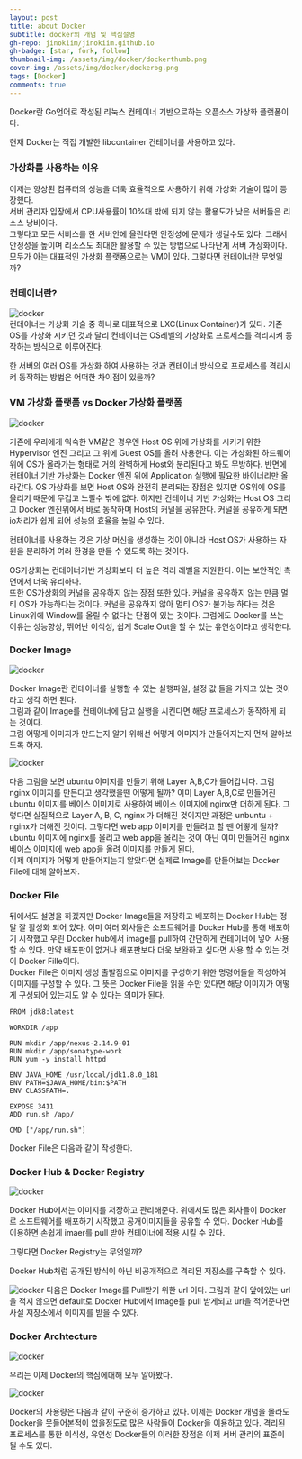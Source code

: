 ```yaml
---
layout: post
title: about Docker
subtitle: docker의 개념 및 핵심설명
gh-repo: jinokiim/jinokiim.github.io
gh-badge: [star, fork, follow]
thumbnail-img: /assets/img/docker/dockerthumb.png
cover-img: /assets/img/docker/dockerbg.png
tags: [Docker]
comments: true
---
```


Docker란 Go언어로 작성된 리눅스 컨테이너 기반으로하는 오픈소스 가상화 플랫폼이다.  

현재 Docker는 직접 개발한 libcontainer 컨테이너를 사용하고 있다.    





### 가상화를 사용하는 이유

이제는 향상된 컴퓨터의 성능을 더욱 효율적으로 사용하기 위해 가상화 기술이 많이 등장했다.  
서버 관리자 입장에서 CPU사용률이 10%대 밖에 되지 않는 활용도가 낮은 서버들은 리소스 낭비이다.  
그렇다고 모든 서비스를 한 서버안에 올린다면 안정성에 문제가 생길수도 있다. 그래서 안정성을 높이며 리소스도 최대한 활용할 수 있는 방법으로 나타난게 서버 가상화이다.  
모두가 아는 대표적인 가상화 플랫폼으로는 VM이 있다. 그렇다면 컨테이너란 무엇일까?



### 컨테이너란?
![docker](/assets/img/docker/docker1.png)  
컨테이너는 가상화 기술 중 하나로 대표적으로 LXC(Linux Container)가 있다. 기존 OS를 가상화 시키던 것과 달리 컨테이너는 OS레벨의 가상화로 프로세스를 격리시켜 동작하는 방식으로 이루어진다.  

한 서버의 여러 OS를 가상화 하여 사용하는 것과 컨테이너 방식으로 프로세스를 격리시켜 동작하는 방법은 어떠한 차이점이 있을까?  
  
  
  
### VM 가상화 플랫폼 vs Docker 가상화 플랫폼   
![docker](/assets/img/docker/docker2.jpeg)  



기존에 우리에게 익숙한 VM같은 경우엔 Host OS 위에 가상화를 시키기 위한 Hypervisor 엔진 그리고 그 위에 Guest OS를 올려 사용한다. 이는 가상화된 하드웨어 위에 OS가 올라가는 형태로 거의 완벽하게 Host와 분리된다고 봐도 무방하다. 반면에 컨테이너 기반 가상화는 Docker 엔진 위에 Application 실행에 필요한 바이너리만 올라간다. OS 가상화를 보면 Host OS와 완전히 분리되는 장점은 있지만 OS위에 OS를 올리기 때문에 무겁고 느릴수 밖에 없다. 하지만 컨테이너 기반 가상화는 Host OS 그리고 Docker 엔진위에서 바로 동작하며 Host의 커널을 공유한다. 커널을 공유하게 되면 io처리가 쉽게 되어 성능의 효율을 높일 수 있다.  

컨테이너를 사용하는 것은 가상 머신을 생성하는 것이 아니라 Host OS가 사용하는 자원을 분리하여 여러 환경을 만들 수 있도록 하는 것이다.  
  
 
  
OS가상화는 컨테이너기반 가상화보다 더 높은 격리 레벨을 지원한다. 이는 보안적인 측면에서 더욱 유리하다.  
또한 OS가상화의 커널을 공유하지 않는 장점 또한 있다. 커널을 공유하지 않는 만큼 멀티 OS가 가능하다는 것이다. 커널을 공유하지 않아 멀티 OS가 불가능 하다는 것은 Linux위에 Window를 올릴 수 없다는 단점이 있는 것이다. 그럼에도 Docker를 쓰는 이유는 성능향상, 뛰어난 이식성, 쉽게 Scale Out을 할 수 있는 유연성이라고 생각한다.

### Docker Image  
![docker](/assets/img/docker/docker3.png)

Docker Image란 컨테이너를 실행할 수 있는 실행파일, 설정 값 들을 가지고 있는 것이라고 생각 하면 된다.  
그림과 같이 Image를 컨테이너에 담고 실행을 시킨다면 해당 프로세스가 동작하게 되는 것이다.  
그럼 어떻게 이미지가 만드는지 알기 위해선 어떻게 이미지가 만들어지는지 먼저 알아보도록 하자.  

![docker](/assets/img/docker/docker4.png)


다음 그림을 보면 ubuntu 이미지를 만들기 위해 Layer A,B,C가 들어갑니다. 그럼 nginx 이미지를 만든다고 생각했을땐 어떻게 될까? 이미 Layer A,B,C로 만들어진 ubuntu 이미지를 베이스 이미지로 사용하여 베이스 이미지에 nginx만 더하게 된다. 그렇다면 실질적으로 Layer A, B, C, nginx 가 더해진 것이지만 과정은 unbuntu + nginx가 더해진 것이다. 그렇다면 web app 이미지를 만들려고 할 땐 어떻게 될까? ubuntu 이미지에 nginx를 올리고 web app을 올리는 것이 아닌 이미 만들어진 nginx 베이스 이미지에 web app을 올려 이미지를 만들게 된다.  
이제 이미지가 어떻게 만들어지는지 알았다면 실제로 Image를 만들어보는 Docker File에 대해 알아보자.
  
  
### Docker File
뒤에서도 설명을 하겠지만 Docker Image들을 저장하고 배포하는 Docker Hub는 정말 잘 활성화 되어 있다. 이미 여러 회사들은 소프트웨어를  Docker Hub를 통해 배포하기 시작했고 우린 Docker hub에서 image를 pull하여 간단하게 컨테이너에 넣어 사용할 수 있다. 만약 배포판이 없거나 배포판보다 더욱 보완하고 싶다면 사용 할 수 있는 것이 Docker Fille이다.  
Docker File은 이미지 생성 출발점으로 이미지를 구성하기 위한 명령어들을 작성하여 이미지를 구성할 수 있다. 그 뜻은 Docker File을 읽을 수만 있다면 해당 이미지가 어떻게 구성되어 있는지도 알 수 있다는 의미가 된다.  
```
FROM jdk8:latest
    
WORKDIR /app

RUN mkdir /app/nexus-2.14.9-01
RUN mkdir /app/sonatype-work
RUN yum -y install httpd

ENV JAVA_HOME /usr/local/jdk1.8.0_181
ENV PATH=$JAVA_HOME/bin:$PATH
ENV CLASSPATH=.

EXPOSE 3411 
ADD run.sh /app/
           
CMD ["/app/run.sh"]
```
Docker File은 다음과 같이 작성한다.




### Docker Hub & Docker Registry
![docker](/assets/img/docker/docker5.png)


Docker Hub에서는 이미지를 저장하고 관리해준다. 위에서도 많은 회사들이 Docker로 소프트웨어를 배포하기 시작했고 공개이미지들을 공유할 수 있다. Docker Hub를 이용하면 손쉽게 imaer를 pull 받아 컨테이너에 적용 시킬 수 있다.

그렇다면 Docker Registry는 무엇일까?  

Docker Hub처럼 공개된 방식이 아닌 비공개적으로 격리된 저장소를 구축할 수 있다.  


![docker](/assets/img/docker/docker6.png)
다음은 Docker Image를 Pull받기 위한 url 이다. 그림과 같이 앞에있는 url을 적지 않으면 default로 Docker Hub에서 Image를 pull 받게되고 url을 적어준다면 사설 저장소에서 이미지를 받을 수 있다.



### Docker Archtecture

![docker](/assets/img/docker/docker7.png)

우리는 이제 Docker의 핵심에대해 모두 알아봤다.  


![docker](/assets/img/docker/docker8.png)


Docker의 사용량은 다음과 같이 꾸준히 증가하고 있다. 이제는 Docker 개념을 몰라도 Docker을 못들어본적이 없을정도로 많은 사람들이 Docker을 이용하고 있다.
격리된 프로세스를 통한 이식성, 유연성 Docker들의 이러한 장점은 이제 서버 관리의 표준이 될 수도 있다.

